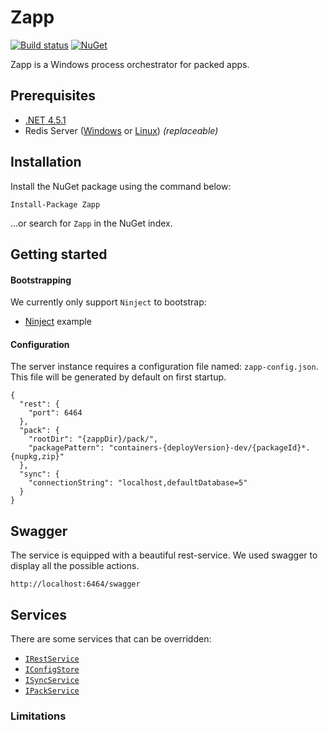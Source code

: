 # Zapp
[![Build status](https://ci.appveyor.com/api/projects/status/sv453plywnnulnf9?svg=true)](https://ci.appveyor.com/project/OmniaRetail/zapp) [![NuGet](https://buildstats.info/nuget/Zapp)](https://www.nuget.org/packages/Zapp/)

Zapp is a Windows process orchestrator for packed apps.

## Prerequisites

- [.NET 4.5.1](https://www.microsoft.com/nl-nl/download/details.aspx?id=40773)
- Redis Server ([Windows](https://github.com/MSOpenTech/redis/releases) or [Linux](https://redis.io/download)) *(replaceable)*

## Installation

Install the NuGet package using the command below:

```
Install-Package Zapp
```

...or search for `Zapp` in the NuGet index.

## Getting started
#### Bootstrapping

We currently only support `Ninject` to bootstrap:

- [Ninject](Zapp.Example/Bootstrap.cs) example 

#### Configuration
The server instance requires a configuration file named: `zapp-config.json`. This file will be generated by default on first startup.

```
{
  "rest": {
    "port": 6464
  },
  "pack": {
    "rootDir": "{zappDir}/pack/",
    "packagePattern": "containers-{deployVersion}-dev/{packageId}*.{nupkg,zip}"
  },
  "sync": {
    "connectionString": "localhost,defaultDatabase=5"
  }
}
```
## Swagger

The service is equipped with a beautiful rest-service. We used swagger to display all the possible actions.

`http://localhost:6464/swagger`

## Services

There are some services that can be overridden:

- [`IRestService`](Zapp/Rest/IRestService.cs)
- [`IConfigStore`](Zapp/Config/IConfigStore.cs)
- [`ISyncService`](Zapp/Sync/ISyncService.cs)
- [`IPackService`](Zapp/Pack/IPackService.cs)

### Limitations